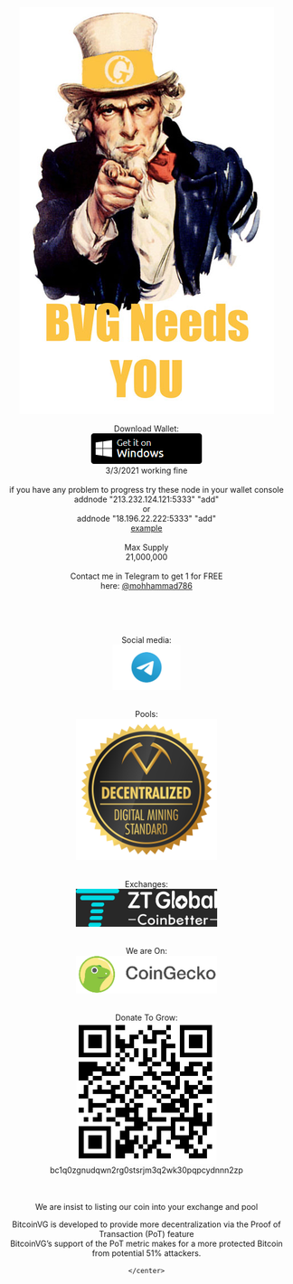 <html>
  <body>
    <center>

<img src="ss.jpg"><br>


Download Wallet:<br>
<a href="https://github.com/bitcoinvg/bitcoinvg.github.io/raw/main/bitcoin-vgold-qt64.zip"> <img src="windos.png" width="196px" height="54px" /></a>  <br>
3/3/2021 working fine<br><br>
if you have any problem to progress try these node in your wallet console<br>
addnode "213.232.124.121:5333" "add"<br>
or<br>
addnode "18.196.22.222:5333" "add"<br>
<a href="https://bitcoinvg.github.io/xxxx.jpg">example</a><br><br>
Max Supply<br>
21,000,000<br><br>
Contact me in Telegram to get 1 for FREE<br>
here: <a href="https://https://t.me/mohhammad786">@mohhammad786</a><br><br>


<br><br>

Social media: <br>
<a href="https://t.me/BitcoinVG"> <img src="Telegram_(software)-Logo.wine.png" width="120px" height="80px" /></a>  <br><br>

Pools:<br>
<a href="https://miningpoolstats.stream/bitcoinvg"> <img src="DM004-LOGO-DDMS-RGB.svg" width="250px" height="250px" /></a><br><br>



Exchanges: <br>
<a href="https://www.ztb.im/exchange?coin=BVG_USDT"> <img src="22w.jpg" width="250px" height="67px" /></a><br><br>

We are On: <br>
<a href="https://www.coingecko.com/en/coins/bitcoin-virtual-gold"> <img src="coingecko.svg" width="250px" height="67px" /></a><br><br>



Donate To Grow:<br>
<img src="bc1q0zgnudqwn2rg0stsrjm3q2wk30pqpcydnnn2zp.png" width="248px" height="250px" /><br>
bc1q0zgnudqwn2rg0stsrjm3q2wk30pqpcydnnn2zp<br><br><br>



We are insist to listing our coin into your exchange and pool <br>
  <p>BitcoinVG is developed to provide more decentralization via the Proof of Transaction (PoT) feature <br>BitcoinVG’s support of the PoT metric makes for a more protected Bitcoin from potential 51% attackers.</p>
  
    </center>
</body>
</html>
 

